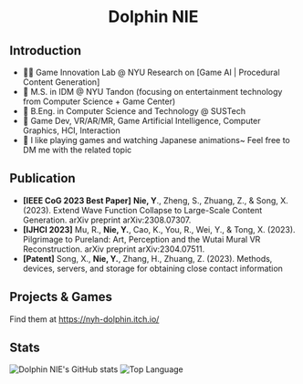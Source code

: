 # <div align="center">Dolphin NIE</div>


## Introduction
- 👩‍💻 Game Innovation Lab @ NYU Research on \[Game AI | Procedural Content Generation\]
- 🏫 M.S. in IDM @ NYU Tandon (focusing on entertainment technology from Computer Science + Game Center) 
- 🏫 B.Eng. in Computer Science and Technology @ SUSTech  
- 🤔 Game Dev, VR/AR/MR, Game Artificial Intelligence, Computer Graphics, HCI, Interaction
- 🙂 I like playing games and watching Japanese animations~ Feel free to DM me with the related topic

## Publication
- **\[IEEE CoG 2023 Best Paper\]** **Nie, Y**., Zheng, S., Zhuang, Z., & Song, X. (2023). Extend Wave Function Collapse to Large-Scale Content Generation. arXiv preprint arXiv:2308.07307.
- **\[IJHCI 2023\]** Mu, R., **Nie, Y.**, Cao, K., You, R., Wei, Y., & Tong, X. (2023). Pilgrimage to Pureland: Art, Perception and the Wutai Mural VR Reconstruction. arXiv preprint arXiv:2304.07511.
- **\[Patent\]** Song, X., **Nie, Y.**, Zhang, H., Zhuang, Z. (2023). Methods, devices, servers, and storage for obtaining close contact information

## Projects & Games

Find them at https://nyh-dolphin.itch.io/

## Stats
![Dolphin NIE's GitHub stats](https://github-readme-stats.vercel.app/api?username=NYH-Dolphin&theme=transparent&show_icons=true&layout=compact) 
![Top Language](https://github-readme-stats.vercel.app/api/top-langs/?username=NYH-Dolphin&repo=NYH-Dolphin&layout=compact)





